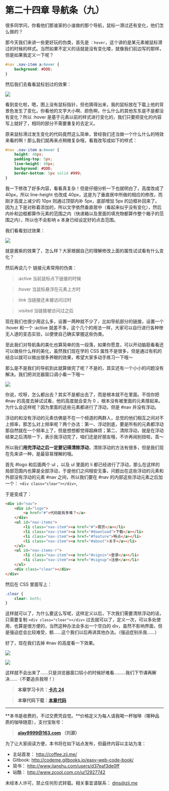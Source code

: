 第二十四章 导航条（九）
===

很多同学问，你看他们那谁家的小谁做的那个导航，鼠标一滑过还有变化，他们怎么做的？

那今天我们来讲一些更好玩的伪类，首先是 `：hover`，这个讲的是某元素被鼠标滑过的时候的样式。当然如果不定义的话就是没有变化喽，就像我们前边写的那样，但是如果我定义一下呢？

```css
#nav .nav-item a:hover {
	background: #DDD;
}
```

然后我们去看看鼠标划过的效果：

![](http://coffee.zji.me/imgs/24-1.png)

看到变化啦，嗯，图上没有鼠标指针，但也猜得出来，我的鼠标放在下载上他的背景色发生了变化。你看他的文字大小啊、颜色啊，什么什么的其他东东是不是都没有变化？所以 :hover 是基于元素以前的样式进行变化的，我们只要把变化的内容写上就好了，相同的部分不需要重复的去定义。

原来鼠标滑过发生变化的代码竟然这么简单，曾经我们还当做一个什么什么的特效来看的啊！那么我们就再来点稍微复杂哦，看我改写成如下的样式：

```css
#nav .nav-item a:hover {
	height: 40px;
	padding-top: 5px;
	line-height: 40px;
	background: #DDD;
	border-bottom: 5px solid #999;
}
```

我一下修改了好多内容，看看真复杂！但是仔细分析一下也就明白了，高度改成了 40px，所以 line-height 也改成 40px，这是为了垂直居中所做的相应的修改，而刚才高度上减少的 10px 则通过顶部内补 5px，底部增加 5px 的边框补回来了。因为上下是对称着添加的，所以文字依然垂直居中（看起来似乎没有变化），然后内补和边框都算作元素的范围之内（快递箱以及里面的填充物都算作整个箱子的范围之内），所以也不会影响 a 本身已经设定好的点击范围。

我们看看划过效果：

![](http://coffee.zji.me/imgs/24-2.png)

就是酱紫的效果了，怎么样？大家根据自己的理解修改上面的属性试试看有什么变化？

然后再说几个 链接元素常用的伪类：

> :active 	当前鼠标点下链接的时候

> :hover 	当鼠标悬浮在元素上方时

> :link 	当链接还未被访问过时

> :visited 	当链接被访问过之后

现在我们也很少用这么多，设置一两种就不少了，比如导航部分的链接，设置一个 :hover 和一个 :active 就差不多，这个几个的用法一样，大家可以自行进行各种惨无人道的变态实验，以便使自己确实掌握这些伪类。

至此我们对导航条的美化也算简单的告一段落，如果你愿意，可以开动脑筋看看还可以做些什么样的美化，虽然我们现在学的 CSS 属性不是很多，但是通过有机的结合以就可以做出很多养眼的效果，希望大家多动手练习一下哦～

那么是不是我们的导航到此就算做完了呢？不是的，其实还有一个小小的问题没有解决。我们把浏览器窗口调小看一下哦～

![](http://coffee.zji.me/imgs/24-3.png)

你说，哎呀，怎么都出去？其实不是都出去了，而是根本就不在里面。不信你把 #nav 的高度去掉试试看，他的高度就会变为 0 ，根本没有被里面的元素撑起来。为什么会这样呢？因为里面的这些元素都进行了浮动，但是 #nav 并没有浮动。

浮动的和没有浮动的元素仿佛是不在一个频道的两群人，总觉的他们相互之间对不上频率，那怎么对上频率呢？两个办法：第一、浮动到底，要是所有的元素都浮动那自然就在一个频率上了，但是想想都觉得超麻烦；第二、清除浮动，就是在浮动结束之后清除一下，表示我浮动完了，咱们还是好朋友哦，不许再闹别扭啦，乖～

所以我们**用完浮动之后一定要记得清除浮动**，清除浮动的方法有很多，但是我们现在先来讲一种，是最容易理解的哦。

首先 #logo 和后面两个 ul ，以及 ul 里面的 li 都已经进行了浮动，那么在这样的局部范围内也算是全部浮动，于是他们之间相安无事，问题出在这些浮动的元素和外部没有浮动的元素 #nav 之间，所以我们要在 #nav 的内部这些浮动元素之后加一个： `<div class="clear"></div>`,

于是变成了：

```html
<div id="nav">
	<div id="logo">
		<a href="#">代码能有多难？</a>
	</div>
	<ul id="nav-items">
		<li class="nav-item"><a href="#">首页</a></li>
		<li class="nav-item"><a href="#download">下载</a></li>
		<li class="nav-item"><a href="#feature">特点</a></li>
		<li class="nav-item"><a href="#about">关于</a></li>
	</ul>
	<ul id="nav-items-r">
		<li class="nav-item"><a href="#signin">登录</a></li>
		<li class="nav-item"><a href="#signup">注册</a></li>
	</ul>
	<div class="clear"></div>
</div>
```

然后在 CSS 里面写上：

```css
.clear {
	clear: both;
}
```

这样就可以了，为什么要这么写呢，这样定义以后，下次我们需要清除浮动的话，只需要复制 `<div class="clear"></div>` 过去就可以了，定义一次，可以多处使用，也算是很方便的，当然这种办法会多出一个空白的 div，虽然不影响界面，但是强迫症会比较难受，额……这个我们以后再讲其他办法。（强迫症别杀我……）

好了，现在我们去掉 #nav 的高度看一下效果。

![](http://coffee.zji.me/imgs/24-4.png)

![](http://coffee.zji.me/imgs/24-5.png)

这样就不会出来了……只是浏览器窗口较小的时候好难看………我们下节课再解决……（不要追杀我呀！）

> **本章学习卡片：[卡片 24](http://coffee.zji.me/card.html?name=chapter24)**

> **本章代码下载：[本章代码](http://coffee.zji.me/show-code/24.zip)**

---

**本书是收费的，不过交费凭自觉。**价格定义为每人请我喝一杯咖啡（哪种品质的咖啡随意），支付宝账号：

> **alay9999@163.com  （刘源）**

为了让大家阅读方便，本书将在如下站点发布，但最终内容以主站为准：

* 主站首发： http://coffee.zji.me/
* Gitbook: http://codeme.gitbooks.io/easy-web-code-book/
* 简书： http://www.jianshu.com/users/d37eaf3de0ff
* 站酷： http://www.zcool.com.cn/u/12927742

未经本人许可，禁止任何形式转载。相关事宜请联系： dms@zji.me